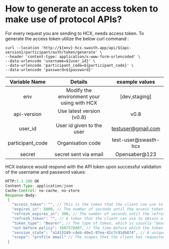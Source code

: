 # How to generate an access token to make use of protocol APIs?

For every request you are sending to HCX, needs access token.
To generate the access token utilize the below curl command :

```postman
curl --location 'http://${env}-hcx.swasth.app/api/${api-version}/participant/auth/token/generate' \
--header 'content-type: application/x-www-form-urlencoded' \
--data-urlencode 'username=${user_id}' \
--data-urlencode 'participant_code=${participant_code}' \
--data-urlencode 'password=${password}'
```
|**Variable Name**|**Details**|**example values**|
| :-: | :-: | :-: |
|env|Modify the environment your using with HCX|[dev,staging]|
|api-version|Use latest version (v0.8)|v0.8
|user_id|User id given to the user|testuser@gmail.com|
|participant_code|Organisation code|test-user@swasth-hcx|
|secret|secret sent via email|Opensaber@123


HCX instance would respond with the API token upon successful validation of the username and password values:
```java
HTTP/1.1 200 OK
Content-Type: application/json
Cache-Control: no-cache, no-store
Response-Body:
 {
   "access_token": "", // This is the token that the client can use to access protected resources on the server. The token is a JSON Web Token (JWT) that contains claims about the user and the client
   "expires_in": 6000, // The number of seconds until the access token expires. After this time, the client must obtain a new access token.
   "refresh_expires_in": 300, // The number of seconds until the refresh token expires. After this time, the client must obtain a new refresh token. 
   "refresh_token": "", // A token that the client can use to obtain a new access token after the current access token expires. The refresh token is also a JWT that contains claims about the user and the client. 
   "token_type": "Bearer", // The type of token, which is usually "bearer".
   "not-before-policy": 1607576887, // The time before which the token is not valid.
   "session_state": "a1415249-c4eb-49e1-97ea-42c7c91db874", // A unique identifier for the user's session.
   "scope": "profile email" // The scopes that the client has requested access to.
 }
```
